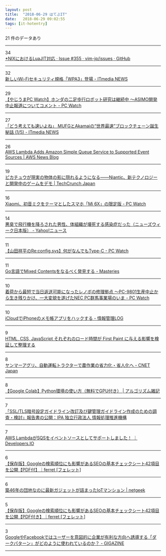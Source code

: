 ```yaml
---
layout: post
title:  "2018-06-29 はてぶIT"
date:   2018-06-29 09:02:55
tags: [it-hotentry]
---
```

21 件のデータあり

<hr><div class="row">
<div class="col-1"><span class="badge badge-pill badge-success h2">34</span></div>
<div class="col-11"><a href='https://github.com/vim-jp/issues/issues/355' target='_blank'>*NIXにおけるLuaJIT対応 · Issue #355 · vim-jp/issues · GitHub</a></div>
</div>
<hr>
<div class="row">
<div class="col-1"><span class="badge badge-pill badge-success h2">32</span></div>
<div class="col-11"><a href='http://www.itmedia.co.jp/news/articles/1806/28/news147.html' target='_blank'>新しいWi-Fiセキュリティ規格「WPA3」登場 - ITmedia NEWS</a></div>
</div>
<hr>
<div class="row">
<div class="col-1"><span class="badge badge-pill badge-success h2">29</span></div>
<div class="col-11"><a href='https://pc.watch.impress.co.jp/docs/news/yajiuma/1130207.html' target='_blank'>【やじうまPC Watch】ホンダの二足歩行ロボット研究は継続中 ～ASIMO開発中止報道についてコメント - PC Watch</a></div>
</div>
<hr>
<div class="row">
<div class="col-1"><span class="badge badge-pill badge-success h2">27</span></div>
<div class="col-11"><a href='http://www.itmedia.co.jp/news/articles/1806/29/news018.html' target='_blank'>「どう考えても速いよね」 MUFGとAkamaiの“世界最速”ブロックチェーン誕生秘話 (1/5) - ITmedia NEWS</a></div>
</div>
<hr>
<div class="row">
<div class="col-1"><span class="badge badge-pill badge-success h2">26</span></div>
<div class="col-11"><a href='https://aws.amazon.com/blogs/aws/aws-lambda-adds-amazon-simple-queue-service-to-supported-event-sources/' target='_blank'>AWS Lambda Adds Amazon Simple Queue Service to Supported Event Sources | AWS News Blog</a></div>
</div>
<hr>
<div class="row">
<div class="col-1"><span class="badge badge-pill badge-success h2">19</span></div>
<div class="col-11"><a href='https://jp.techcrunch.com/2018/06/29/2018-06-28-niantics-latest-acquisition-lets-ar-pokemon-hide-behind-the-real-world/' target='_blank'>ピカチュウが現実の物体の影に隠れるようになる――Niantic、新テクノロジーと開発中のゲームをデモ | TechCrunch Japan</a></div>
</div>
<hr>
<div class="row">
<div class="col-1"><span class="badge badge-pill badge-success h2">16</span></div>
<div class="col-11"><a href='https://pc.watch.impress.co.jp/docs/news/1130213.html' target='_blank'>Xiaomi、初音ミクをテーマとしたスマホ「Mi 6X」の限定版 - PC Watch</a></div>
</div>
<hr>
<div class="row">
<div class="col-1"><span class="badge badge-pill badge-success h2">14</span></div>
<div class="col-11"><a href='https://headlines.yahoo.co.jp/article?a=20180628-00010008-newsweek-int' target='_blank'>悪臭で飛行機を降ろされた男性、体組織が壊死する感染症だった（ニューズウィーク日本版） - Yahoo!ニュース</a></div>
</div>
<hr>
<div class="row">
<div class="col-1"><span class="badge badge-pill badge-success h2">11</span></div>
<div class="col-11"><a href='https://pc.watch.impress.co.jp/docs/column/config/1130214.html' target='_blank'>【山田祥平のRe:config.sys】何がなんでもType-C - PC Watch</a></div>
</div>
<hr>
<div class="row">
<div class="col-1"><span class="badge badge-pill badge-success h2">11</span></div>
<div class="col-11"><a href='https://papix.hatenablog.com/entry/2018/06/28/191456' target='_blank'>Go言語でMixed Contentsをなるべく発見する - Masteries</a></div>
</div>
<hr>
<div class="row">
<div class="col-1"><span class="badge badge-pill badge-success h2">10</span></div>
<div class="col-11"><a href='https://pc.watch.impress.co.jp/docs/news/1129945.html' target='_blank'>着荷から最短で当日返送可能になったレノボの修理拠点 ～PC-9801生産中止から生き残りかけ、一大変貌を遂げたNEC PC群馬事業場のいま - PC Watch</a></div>
</div>
<hr>
<div class="row">
<div class="col-1"><span class="badge badge-pill badge-success h2">10</span></div>
<div class="col-11"><a href='http://hokoxjouhou.blog105.fc2.com/blog-entry-1204.html' target='_blank'>iCloudでiPhoneのメモ帳アプリをハックする - 情報管理LOG</a></div>
</div>
<hr>
<div class="row">
<div class="col-1"><span class="badge badge-pill badge-success h2">9</span></div>
<div class="col-11"><a href='https://qiita.com/yoheimuta/items/10cb9cb0f857c687f976' target='_blank'>HTML, CSS, JavaScript それぞれのロード時間が First Paint に与える影響を検証して整理する</a></div>
</div>
<hr>
<div class="row">
<div class="col-1"><span class="badge badge-pill badge-success h2">8</span></div>
<div class="col-11"><a href='https://ift.tt/2N7GMGr' target='_blank'>ヤンマーアグリ、自動運転トラクターで農作業の省力化・省人化へ - CNET Japan</a></div>
</div>
<hr>
<div class="row">
<div class="col-1"><span class="badge badge-pill badge-success h2">8</span></div>
<div class="col-11"><a href='https://algorithm.joho.info/programming/python/google-colab-gpu/' target='_blank'>【Google Colab】Python環境の使い方（無料でGPU付き） | アルゴリズム雑記</a></div>
</div>
<hr>
<div class="row">
<div class="col-1"><span class="badge badge-pill badge-success h2">7</span></div>
<div class="col-11"><a href='https://www.ipa.go.jp/security/fy30/reports/crypto_survey/index.html' target='_blank'>「SSL/TLS暗号設定ガイドライン改訂及び鍵管理ガイドライン作成のための調査・検討」報告書の公開：IPA 独立行政法人 情報処理推進機構</a></div>
</div>
<hr>
<div class="row">
<div class="col-1"><span class="badge badge-pill badge-success h2">7</span></div>
<div class="col-11"><a href='https://dev.classmethod.jp/etc/aws-lambda-support-sqs-event-source/' target='_blank'>AWS LambdaがSQSをイベントソースとしてサポートしました！ ｜ Developers.IO</a></div>
</div>
<hr>
<div class="row">
<div class="col-1"><span class="badge badge-pill badge-success h2">6</span></div>
<div class="col-11"><a href='http://ferret-plus.com/10460' target='_blank'>【保存版】Googleの検索順位にも影響があるSEOの基本チェックシート42項目を公開【PDF付】｜ferret [フェレット]</a></div>
</div>
<hr>
<div class="row">
<div class="col-1"><span class="badge badge-pill badge-success h2">6</span></div>
<div class="col-11"><a href='http://netgeek.biz/archives/121397' target='_blank'>築46年の団地なのに最新ガジェットが詰まったIoTマンション | netgeek</a></div>
</div>
<hr>
<div class="row">
<div class="col-1"><span class="badge badge-pill badge-success h2">5</span></div>
<div class="col-11"><a href='https://ferret-plus.com/10460' target='_blank'>【保存版】Googleの検索順位にも影響があるSEOの基本チェックシート42項目を公開【PDF付き】｜ferret [フェレット]</a></div>
</div>
<hr>
<div class="row">
<div class="col-1"><span class="badge badge-pill badge-success h2">3</span></div>
<div class="col-11"><a href='https://gigazine.net/news/20180629-norwegian-report-comapies-dark-patterns/' target='_blank'>GoogleやFacebookではユーザーを意図的に企業が有利な方向へ誘導する「ダークパターン」がどのように使われているのか？ - GIGAZINE</a></div>
</div>
<hr>
